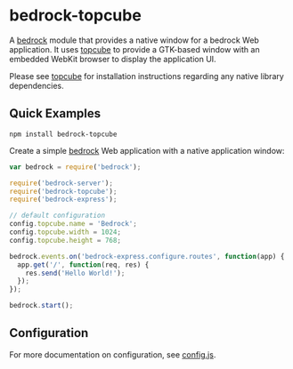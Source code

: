 # bedrock-topcube

A [bedrock][] module that provides a native window for a bedrock Web
application. It uses [topcube][] to provide a GTK-based window with an
embedded WebKit browser to display the application UI.

Please see [topcube][] for installation instructions regarding any native
library dependencies.

## Quick Examples

```
npm install bedrock-topcube
```

Create a simple [bedrock][] Web application with a native application window:

```js
var bedrock = require('bedrock');

require('bedrock-server');
require('bedrock-topcube');
require('bedrock-express');

// default configuration
config.topcube.name = 'Bedrock';
config.topcube.width = 1024;
config.topcube.height = 768;

bedrock.events.on('bedrock-express.configure.routes', function(app) {
  app.get('/', function(req, res) {
    res.send('Hello World!');
  });
});

bedrock.start();
```

## Configuration

For more documentation on configuration, see [config.js](https://github.com/digitalbazaar/bedrock-topcube/blob/master/lib/config.js).


[bedrock]: https://github.com/digitalbazaar/bedrock
[topcube]: https://github.com/creationix/topcube
